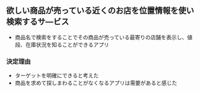 ## 欲しい商品が売っている近くのお店を位置情報を使い検索するサ―ビス
* 商品名で検索をすることでその商品が売っている最寄りの店舗を表示し、値段、在庫状況を知ることができるアプリ

### 決定理由　
* ターゲットを明確にできると考えた
* 商品を求めて探しまわることがなくなるアプリは需要があると感じた
